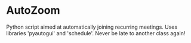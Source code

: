 # AutoZoom
Python script aimed at automatically joining recurring meetings. Uses libraries 'pyautogui' and 'schedule'. Never be late to another class again!
